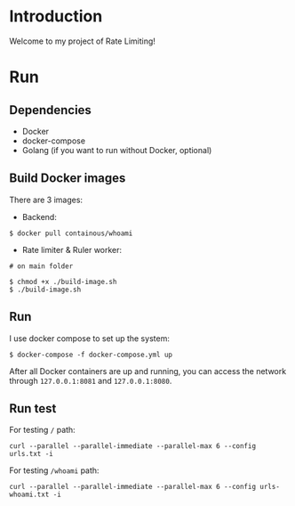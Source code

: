 # Introduction

Welcome to my project of Rate Limiting!

# Run

## Dependencies
- Docker
- docker-compose
- Golang (if you want to run without Docker, optional)

## Build Docker images

There are 3 images:
- Backend:
```
$ docker pull containous/whoami
```
- Rate limiter & Ruler worker:
```
# on main folder

$ chmod +x ./build-image.sh
$ ./build-image.sh
```

## Run
I use docker compose to set up the system:
```
$ docker-compose -f docker-compose.yml up
```

After all Docker containers are up and running, you can access the network through `127.0.0.1:8081` and `127.0.0.1:8080`.

## Run test
For testing `/` path:
```
curl --parallel --parallel-immediate --parallel-max 6 --config urls.txt -i
```

For testing `/whoami` path:
```
curl --parallel --parallel-immediate --parallel-max 6 --config urls-whoami.txt -i 
```